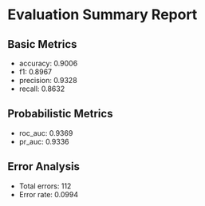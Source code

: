# Evaluation Summary Report

## Basic Metrics

- accuracy: 0.9006
- f1: 0.8967
- precision: 0.9328
- recall: 0.8632

## Probabilistic Metrics

- roc_auc: 0.9369
- pr_auc: 0.9336

## Error Analysis

- Total errors: 112
- Error rate: 0.0994
